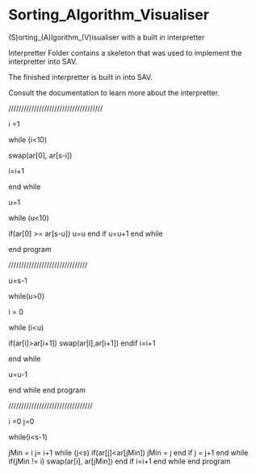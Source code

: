 # Sorting_Algorithm_Visualiser

(S)orting_(A)lgorithm_(V)isualiser with a built in interpretter

Interpretter Folder contains a skeleton that was used to implement the interpretter into SAV.

The finished interpretter is built in into SAV.

Consult the documentation to learn more about the interpretter.



/////////////////////////////////////

i =1

while (i<10)

swap(ar[0], ar[s-i])

i=i+1

end while

u=1

while (u<10)

if(ar[0] >= ar[s-u])
u=u
end if
u=u+1
end while

end program


///////////////////////////////

u=s-1

while(u>0)

i = 0

while (i<u)

if(ar[i]>ar[i+1])
swap(ar[i],ar[i+1])
endif
i=i+1

end while

u=u-1

end while
end program

/////////////////////////////////


i =0
j=0

while(i<s-1)

jMin = i
j= i+1
	while (j<s)
		if(ar[j]<ar[jMin])
		jMin = j
		end if
	j = j+1
	end while
	if(jMin != i)
		swap(ar[i], ar[jMin])
	end if
i=i+1
end while
end program



